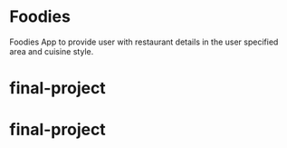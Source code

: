 # Foodies
Foodies App to provide user with restaurant details in the user specified area and cuisine style.
# final-project
# final-project
